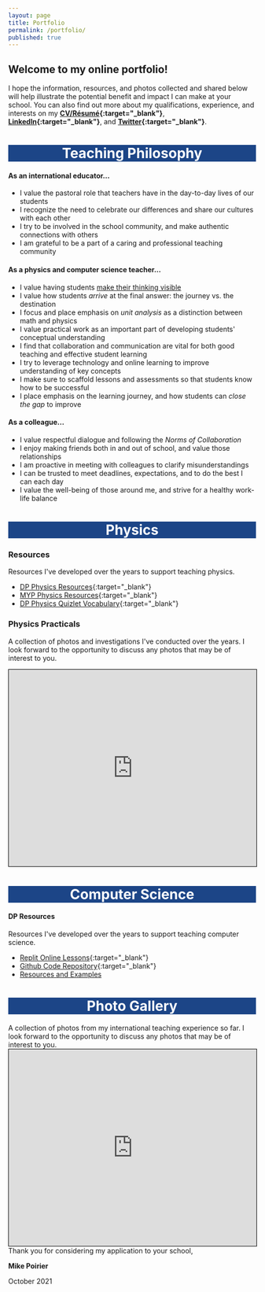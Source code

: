 ```yaml
---
layout: page
title: Portfolio
permalink: /portfolio/
published: true
---
```

## Welcome to my online portfolio!
  
I hope the information, resources, and photos collected and shared below will help illustrate the potential benefit and impact I can make at your school. You can also find out more about my qualifications, experience, and interests on my **[CV/Résumé](https://drive.google.com/file/d/1glDde-ajDM7koyvnCMvvCRr3JIPvvafF/view?usp=sharing){:target="_blank"}**, **[LinkedIn](https://www.linkedin.com/in/mvpoirier8){:target="_blank"}**, and **[Twitter](https://twitter.com/mvpoirier){:target="_blank"}**.

<h1 style="background-color:#1c4587;color:White;" align="center">Teaching Philosophy</h1>

#### As an international educator...
- I value the pastoral role that teachers have in the day-to-day lives of our students
- I recognize the need to celebrate our differences and share our cultures with each other
- I try to be involved in the school community, and make authentic connections with others
- I am grateful to be a part of a caring and professional teaching community

#### As a physics and computer science teacher...
- I value having students [make their thinking visible](https://pz.harvard.edu/thinking-routines)
- I value how students *arrive* at the final answer: the journey vs. the destination
- I focus and place emphasis on *unit analysis* as a distinction between math and physics
- I value practical work as an important part of developing students' conceptual understanding
- I find that collaboration and communication are vital for both good teaching and effective student learning
- I try to leverage technology and online learning to improve understanding of key concepts
- I make sure to scaffold lessons and assessments so that students know how to be successful
- I place emphasis on the learning journey, and how students can *close the gap* to improve

#### As a colleague...
- I value respectful dialogue and following the *Norms of Collaboration*
- I enjoy making friends both in and out of school, and value those relationships
- I am proactive in meeting with colleagues to clarify misunderstandings
- I can be trusted to meet deadlines, expectations, and to do the best I can each day
- I value the well-being of those around me, and strive for a healthy work-life balance
  
<h1 style="background-color:#1c4587;color:White;" align="center">Physics</h1>
  
### Resources
Resources I've developed over the years to support teaching physics.
- [DP Physics Resources](/physics_dp){:target="_blank"}
- [MYP Physics Resources](/physics_myp){:target="_blank"}
- [DP Physics Quizlet Vocabulary](https://quizlet.com/mvpoirier/folders/dp-physics/sets){:target="_blank"}

### Physics Practicals
A collection of photos and investigations I've conducted over the years. I look forward to the opportunity to discuss any photos that may be of interest to you.
<iframe src="https://drive.google.com/embeddedfolderview?id=0B6pDDaLlP7i9d3hkbzZySTBfLTQ#grid" width="100%" height="400px" style="border:1px solid black;"></iframe>  
  
<h1 style="background-color:#1c4587;color:White;" align="center">Computer Science</h1>

#### DP Resources
Resources I've developed over the years to support teaching computer science.
- [Replit Online Lessons](https://repl.it/@mpoirier){:target="_blank"}
- [Github Code Repository](https://github.com/mvpoirier){:target="_blank"}
- [Resources and Examples](https://mvpoirier.github.io/coding/)  
  
<h1 style="background-color:#1c4587;color:White;" align="center">Photo Gallery</h1>
A collection of photos from my international teaching experience so far. I look forward to the opportunity to discuss any photos that may be of interest to you.
<iframe src="https://drive.google.com/embeddedfolderview?id=1ze-c7pArKdb_ZVdRN_NtHbPRVUAanBTL#grid" width="100%" height="400px" style="border:1px solid black;"></iframe>  
  
<br>
Thank you for considering my application to your school,  
  
**Mike Poirier**  
  
October 2021